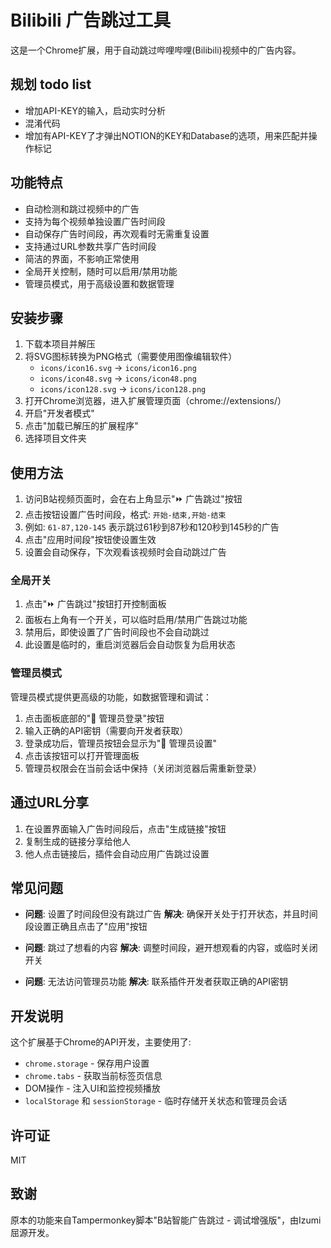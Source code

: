 # Bilibili 广告跳过工具

这是一个Chrome扩展，用于自动跳过哔哩哔哩(Bilibili)视频中的广告内容。

## 规划 todo list
- 增加API-KEY的输入，启动实时分析
- 混淆代码
- 增加有API-KEY了才弹出NOTION的KEY和Database的选项，用来匹配并操作标记

## 功能特点

- 自动检测和跳过视频中的广告
- 支持为每个视频单独设置广告时间段
- 自动保存广告时间段，再次观看时无需重复设置
- 支持通过URL参数共享广告时间段
- 简洁的界面，不影响正常使用
- 全局开关控制，随时可以启用/禁用功能
- 管理员模式，用于高级设置和数据管理

## 安装步骤

1. 下载本项目并解压
2. 将SVG图标转换为PNG格式（需要使用图像编辑软件）
   - `icons/icon16.svg` -> `icons/icon16.png`
   - `icons/icon48.svg` -> `icons/icon48.png`
   - `icons/icon128.svg` -> `icons/icon128.png`
3. 打开Chrome浏览器，进入扩展管理页面（chrome://extensions/）
4. 开启"开发者模式"
5. 点击"加载已解压的扩展程序"
6. 选择项目文件夹

## 使用方法

1. 访问B站视频页面时，会在右上角显示"⏩ 广告跳过"按钮
2. 点击按钮设置广告时间段，格式: `开始-结束,开始-结束`
3. 例如: `61-87,120-145` 表示跳过61秒到87秒和120秒到145秒的广告
4. 点击"应用时间段"按钮使设置生效
5. 设置会自动保存，下次观看该视频时会自动跳过广告

### 全局开关

1. 点击"⏩ 广告跳过"按钮打开控制面板
2. 面板右上角有一个开关，可以临时启用/禁用广告跳过功能
3. 禁用后，即使设置了广告时间段也不会自动跳过
4. 此设置是临时的，重启浏览器后会自动恢复为启用状态

### 管理员模式

管理员模式提供更高级的功能，如数据管理和调试：

1. 点击面板底部的"🔑 管理员登录"按钮
2. 输入正确的API密钥（需要向开发者获取）
3. 登录成功后，管理员按钮会显示为"🔧 管理员设置"
4. 点击该按钮可以打开管理面板
5. 管理员权限会在当前会话中保持（关闭浏览器后需重新登录）

## 通过URL分享

1. 在设置界面输入广告时间段后，点击"生成链接"按钮
2. 复制生成的链接分享给他人
3. 他人点击链接后，插件会自动应用广告跳过设置

## 常见问题

- **问题**: 设置了时间段但没有跳过广告
  **解决**: 确保开关处于打开状态，并且时间段设置正确且点击了"应用"按钮

- **问题**: 跳过了想看的内容
  **解决**: 调整时间段，避开想观看的内容，或临时关闭开关

- **问题**: 无法访问管理员功能
  **解决**: 联系插件开发者获取正确的API密钥

## 开发说明

这个扩展基于Chrome的API开发，主要使用了:
- `chrome.storage` - 保存用户设置
- `chrome.tabs` - 获取当前标签页信息
- DOM操作 - 注入UI和监控视频播放
- `localStorage` 和 `sessionStorage` - 临时存储开关状态和管理员会话

## 许可证

MIT

## 致谢

原本的功能来自Tampermonkey脚本"B站智能广告跳过 - 调试增强版"，由Izumi屈源开发。